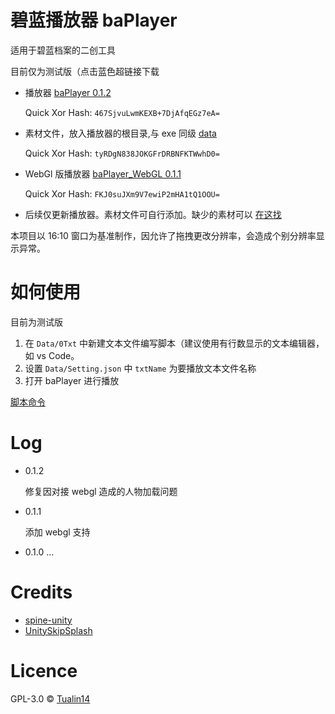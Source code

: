 # 碧蓝播放器 baPlayer

适用于碧蓝档案的二创工具

目前仅为测试版（点击蓝色超链接下载

- 播放器 [baPlayer 0.1.2](https://dza.vin/baPlayer)

  Quick Xor Hash: `467SjvuLwmKEXB+7DjAfqEGz7eA=`

- 素材文件，放入播放器的根目录,与 exe 同级 [data](https://dza.vin/baPlayerData)

  Quick Xor Hash: `tyRDgN838JOKGFrDRBNFKTWwhD0=`

- WebGl 版播放器 [baPlayer_WebGL 0.1.1](https://dza.vin/baPlayer_WebGL)

  Quick Xor Hash: `FKJ0suJXm9V7ewiP2mHA1tQ1OOU=`

- 后续仅更新播放器。素材文件可自行添加。缺少的素材可以 [在这找](https://github.com/respectZ/blue-archive-spine/tree/main/assets/spine)

本项目以 16:10 窗口为基准制作，因允许了拖拽更改分辨率，会造成个别分辨率显示异常。

# 如何使用

目前为测试版

1. 在 `Data/0Txt` 中新建文本文件编写脚本（建议使用有行数显示的文本编辑器，如 vs Code。
2. 设置 `Data/Setting.json` 中 `txtName` 为要播放文本文件名称
3. 打开 baPlayer 进行播放

[脚本命令](./Doc/Command.md)

# Log

- 0.1.2

  修复因对接 webgl 造成的人物加载问题

- 0.1.1

  添加 webgl 支持

- 0.1.0
  ...

# Credits

- [spine-unity](http://zh.esotericsoftware.com/spine-unity)
- [UnitySkipSplash](https://github.com/psygames/UnitySkipSplash)

# Licence

GPL-3.0 © [Tualin14](https://github.com/Tualin14/baPlayer)
